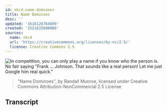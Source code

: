 ```yaml
---
id: xkcd.name-dominoes
title: Name Dominoes
desc: ''
updated: '1616126764609'
created: '1521615600000'
sources:
  name: xkcd
  url: 'https://creativecommons.org/licenses/by-nc/2.5/'
  license: Creative Commons 2.5
---
```

![In competition, you can only play a name if you know who the person is. No fair saying "Frank ... Johnson. That sounds like a real person! Let me just Google him real quick."](https://imgs.xkcd.com/comics/name_dominoes.png)
> "Name Dominoes", by Randall Munroe, licensed under Creative Commons Attribution-NonCommercial 2.5 License

## Transcript
